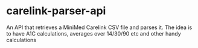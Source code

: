 # carelink-parser-api
An API that retrieves a MiniMed Carelink CSV file and parses it. The idea is to have A1C calculations, averages over 14/30/90 etc and other handy calculations
